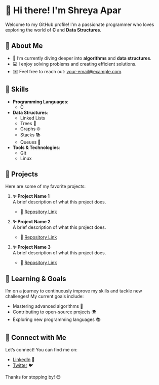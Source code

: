 # 👋 Hi there! I'm Shreya Apar

Welcome to my GitHub profile! I'm a passionate programmer who loves exploring the world of **C** and **Data Structures**.

## 🌟 About Me

- 🌱 I’m currently diving deeper into **algorithms** and **data structures**.
- 💻 I enjoy solving problems and creating efficient solutions.
- ✉️ Feel free to reach out: [your-email@example.com](mailto:your-email@example.com).

## 💪 Skills

- **Programming Languages**: 
  - C
- **Data Structures**: 
  - Linked Lists
  - Trees 🌳
  - Graphs 🌐
  - Stacks 📚
  - Queues 🚦
- **Tools & Technologies**: 
  - Git 
  - Linux

## 🚀 Projects

Here are some of my favorite projects:

1. **✨ Project Name 1**  
   A brief description of what this project does.
   - 🔗 [Repository Link](https://github.com/yourusername/project1)

2. **✨ Project Name 2**  
   A brief description of what this project does.
   - 🔗 [Repository Link](https://github.com/yourusername/project2)

3. **✨ Project Name 3**  
   A brief description of what this project does.
   - 🔗 [Repository Link](https://github.com/yourusername/project3)

## 🎯 Learning & Goals

I’m on a journey to continuously improve my skills and tackle new challenges! My current goals include:

- Mastering advanced algorithms 🧠
- Contributing to open-source projects 🌍
- Exploring new programming languages 📚

## 🤝 Connect with Me

Let’s connect! You can find me on:
- [LinkedIn](https://www.linkedin.com/in/yourprofile) 🔗
- [Twitter](https://twitter.com/yourprofile) 🐦

Thanks for stopping by! 😊
